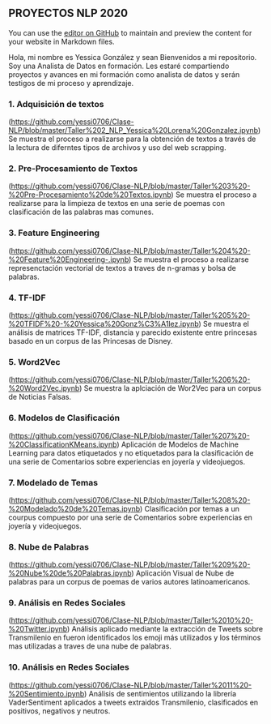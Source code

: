 ## PROYECTOS NLP 2020

You can use the [editor on GitHub](https://github.com/yessi0706/Clase-NLP/edit/gh-pages/index.md) to maintain and preview the content for your website in Markdown files.

Hola, mi nombre es Yessica González y sean Bienvenidos a mi repositorio. Soy una Analista de Datos en formación. Les estaré compartiendo proyectos y avances en mi formación como analista de datos y serán testigos de mi proceso y aprendizaje. 

### 1. Adquisición de textos
(https://github.com/yessi0706/Clase-NLP/blob/master/Taller%202_NLP_Yessica%20Lorena%20Gonzalez.ipynb) Se muestra el proceso a realizarse para la obtención de textos a través de la lectura de diferntes tipos de archivos y uso del web scrapping.

### 2. Pre-Procesamiento de Textos
(https://github.com/yessi0706/Clase-NLP/blob/master/Taller%203%20-%20Pre-Procesamiento%20de%20Textos.ipynb) Se muestra el proceso a realizarse para la limpieza de textos en una serie de poemas con clasificación de las palabras mas comunes.

### 3. Feature Engineering
(https://github.com/yessi0706/Clase-NLP/blob/master/Taller%204%20-%20Feature%20Engineering-.ipynb) Se muestra el proceso a realizarse represenctación vectorial de textos a traves de n-gramas y bolsa de palabras.

### 4. TF-IDF
(https://github.com/yessi0706/Clase-NLP/blob/master/Taller%205%20-%20TFIDF%20-%20Yessica%20Gonz%C3%A1lez.ipynb) Se muestra el análisis de matrices TF-IDF, distancia y parecido existente entre princesas basado en un corpus de las Princesas de Disney.

### 5. Word2Vec
(https://github.com/yessi0706/Clase-NLP/blob/master/Taller%206%20-%20Word2Vec.ipynb) Se muestra la aplciación de Wor2Vec para un corpus de Noticias Falsas.

### 6. Modelos de Clasificación
(https://github.com/yessi0706/Clase-NLP/blob/master/Taller%207%20-%20ClassificationKMeans.ipynb) Aplicación de Modelos de Machine Learning para datos etiquetados y no etiquetados para la clasificación de una serie de Comentarios sobre experiencias en joyería y videojuegos.

### 7. Modelado de Temas
(https://github.com/yessi0706/Clase-NLP/blob/master/Taller%208%20-%20Modelado%20de%20Temas.ipynb) Clasificación por temas a un courpus compuesto por una serie de Comentarios sobre experiencias en joyería y videojuegos.

### 8. Nube de Palabras
(https://github.com/yessi0706/Clase-NLP/blob/master/Taller%209%20-%20Nube%20de%20Palabras.ipynb) Aplicación Visual de Nube de palabras para un corpus de poemas de varios autores latinoamericanos.

### 9. Análisis en Redes Sociales
(https://github.com/yessi0706/Clase-NLP/blob/master/Taller%2010%20-%20Twitter.ipynb) Análisis aplicado mediante la extracción de Tweets sobre Transmilenio en fueron identificados los emoji más utilizados y los términos mas utilizadas a traves de una nube de palabras.

### 10. Análisis en Redes Sociales
(https://github.com/yessi0706/Clase-NLP/blob/master/Taller%2011%20-%20Sentimiento.ipynb) Análisis de sentimientos utilizando la librería VaderSentiment aplicados a tweets extraidos Transmilenio, clasificados en positivos, negativos y neutros.
